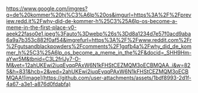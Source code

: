 https://www.google.com/imgres?q=de%20kommer%20hj%C3%A6lp%20os&imgurl=https%3A%2F%2Fpreview.redd.it%2Fwhy-did-de-kommer-h%25C3%25A6lp-os-become-a-meme-in-the-first-place-v0-aeek22faso0e1.jpeg%3Fauto%3Dwebp%26s%3Dd8a1234d7e57f0acd9aba6a9a7b353c882f0af54&imgrefurl=https%3A%2F%2Fwww.reddit.com%2Fr%2Fgutsandblackpowders%2Fcomments%2F1gqfb4a%2Fwhy_did_de_kommer_h%25C3%25A6lp_os_become_a_meme_in_the%2F&docid=_SHH9Hm-aYwr5M&tbnid=C3L2frlJy7-O-M&vet=12ahUKEwi2iuqEyqqPAxW6N1kFHStCEZMQM3oECBMQAA..i&w=825&h=831&hcb=2&ved=2ahUKEwi2iuqEyqqPAxW6N1kFHStCEZMQM3oECBMQAA![image](https://github.com/user-attachments/assets/1bdf8993-2d1f-4a67-a3e1-a876d0fdabfa) 
